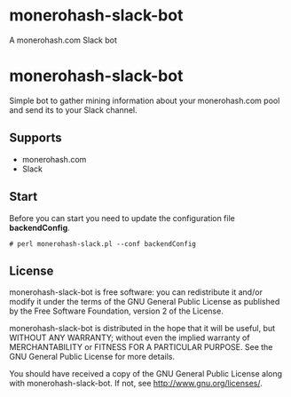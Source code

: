 # monerohash-slack-bot
A monerohash.com Slack bot

monerohash-slack-bot
=============

Simple bot to gather mining information about your monerohash.com pool and send its to your Slack channel.

Supports
-------

* monerohash.com
* Slack

Start
-------

Before you can start you need to update the configuration file **backendConfig**.

```
# perl monerohash-slack.pl --conf backendConfig
```

License
-------

monerohash-slack-bot is free software: you can redistribute it and/or modify
it under the terms of the GNU General Public License as published by
the Free Software Foundation, version 2 of the License.

monerohash-slack-bot is distributed in the hope that it will be useful,
but WITHOUT ANY WARRANTY; without even the implied warranty of
MERCHANTABILITY or FITNESS FOR A PARTICULAR PURPOSE.  See the
GNU General Public License for more details.

You should have received a copy of the GNU General Public License
along with monerohash-slack-bot.  If not, see <http://www.gnu.org/licenses/>.


